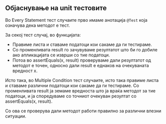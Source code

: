 ## Објаснување на unit тестовите

Во Every Statement тест случаите прво имаме анотација `@Test` која означува дека методот е тест.

За секој тест случај, во функцијата:

* Правиме листа и ставаме податоци кои сакаме да ги тестираме.
* Со променливата result го зачувуваме резултатот што би го добиле ако апликацијата се изврши со тие податоци.
* Потоа во assertEquals(x, result) проверуваме дали резултатот од методот е точен, односно дали result е еднаков на очекуваната вредност x.

Исто така, во Multiple Condition тест случаите, исто така правиме листа и ставаме различни податоци кои сакаме да ги тестираме. Со променливата result ја земаме вредноста што ја враќа методот за тие податоци, и ја споредуваме со точниот очекуван резултат со assertEquals(x, result).

Со ова се проверува дали методот работи правилно за различни влезни ситуации.


